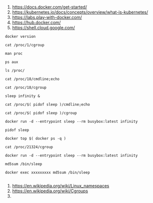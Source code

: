 1. https://docs.docker.com/get-started/
1. https://kubernetes.io/docs/concepts/overview/what-is-kubernetes/
1. https://labs.play-with-docker.com/
1. https://hub.docker.com/
1. https://shell.cloud.google.com/
```
docker version

cat /proc/1/cgroup

man proc

ps aux

ls /proc/

cat /proc/18/cmdline;echo

cat /proc/18/cgroup

sleep infinity &

cat /proc/$( pidof sleep )/cmdline;echo

cat /proc/$( pidof sleep )/cgroup

docker run -d --entrypoint sleep --rm busybox:latest infinity

pidof sleep

docker top $( docker ps -q )

cat /proc/21324/cgroup

docker run -d --entrypoint sleep --rm busybox:latest infinity

md5sum /bin/sleep

docker exec xxxxxxxxx md5sum /bin/sleep


```
1. https://en.wikipedia.org/wiki/Linux_namespaces
2. https://en.wikipedia.org/wiki/Cgroups
3. 

